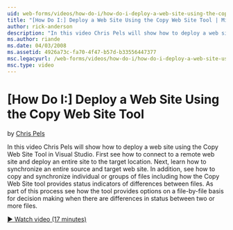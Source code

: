 ```yaml
---
uid: web-forms/videos/how-do-i/how-do-i-deploy-a-web-site-using-the-copy-web-site-tool
title: "[How Do I:] Deploy a Web Site Using the Copy Web Site Tool | Microsoft Docs"
author: rick-anderson
description: "In this video Chris Pels will show how to deploy a web site using the Copy Web Site Tool in Visual Studio. First see how to connect to a remote web site and..."
ms.author: riande
ms.date: 04/03/2008
ms.assetid: 4926a73c-fa70-4f47-b57d-b33556447377
msc.legacyurl: /web-forms/videos/how-do-i/how-do-i-deploy-a-web-site-using-the-copy-web-site-tool
msc.type: video
---
```

# [How Do I:] Deploy a Web Site Using the Copy Web Site Tool

by [Chris Pels](https://twitter.com/chrispels)

In this video Chris Pels will show how to deploy a web site using the Copy Web Site Tool in Visual Studio. First see how to connect to a remote web site and deploy an entire site to the target location. Next, learn how to synchronize an entire source and target web site. In addition, see how to copy and synchronize individual or groups of files including how the Copy Web Site tool provides status indicators of differences between files. As part of this process see how the tool provides options on a file-by-file basis for decision making when there are differences in status between two or more files.

[&#9654; Watch video (17 minutes)](https://channel9.msdn.com/Blogs/ASP-NET-Site-Videos/how-do-i-deploy-a-web-site-using-the-copy-web-site-tool)

